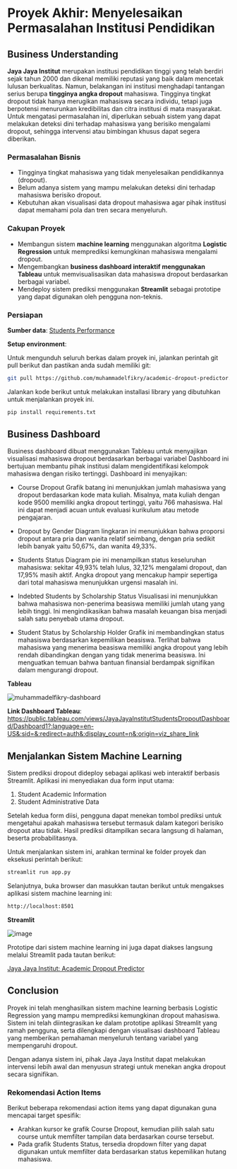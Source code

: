 # Proyek Akhir: Menyelesaikan Permasalahan Institusi Pendidikan

## Business Understanding
**Jaya Jaya Institut** merupakan institusi pendidikan tinggi yang telah berdiri sejak tahun 2000 dan dikenal memiliki reputasi yang baik dalam mencetak lulusan berkualitas. Namun, belakangan ini institusi menghadapi tantangan serius berupa **tingginya angka dropout** mahasiswa. Tingginya tingkat dropout tidak hanya merugikan mahasiswa secara individu, tetapi juga berpotensi menurunkan kredibilitas dan citra institusi di mata masyarakat. Untuk mengatasi permasalahan ini, diperlukan sebuah sistem yang dapat melakukan deteksi dini terhadap mahasiswa yang berisiko mengalami dropout, sehingga intervensi atau bimbingan khusus dapat segera diberikan.

### Permasalahan Bisnis
- Tingginya tingkat mahasiswa yang tidak menyelesaikan pendidikannya (dropout).
- Belum adanya sistem yang mampu melakukan deteksi dini terhadap mahasiswa berisiko dropout.
- Kebutuhan akan visualisasi data dropout mahasiswa agar pihak institusi dapat memahami pola dan tren secara menyeluruh.

### Cakupan Proyek
- Membangun sistem **machine learning** menggunakan algoritma **Logistic Regression** untuk memprediksi kemungkinan mahasiswa mengalami dropout.
- Mengembangkan **business dashboard interaktif menggunakan Tableau** untuk memvisualisasikan data mahasiswa dropout berdasarkan berbagai variabel.
- Mendeploy sistem prediksi menggunakan **Streamlit** sebagai prototipe yang dapat digunakan oleh pengguna non-teknis.

### Persiapan

**Sumber data**: [Students Performance](https://github.com/dicodingacademy/dicoding_dataset/blob/main/students_performance/data.csv)

**Setup environment**:

Untuk mengunduh seluruh berkas dalam proyek ini, jalankan perintah git pull berikut dan pastikan anda sudah memiliki git:
```bash
git pull https://github.com/muhammadelfikry/academic-dropout-predictor.git
```

Jalankan kode berikut untuk melakukan installasi library yang dibutuhkan untuk menjalankan proyek ini.

```bash
pip install requirements.txt
```

## Business Dashboard
Business dashboard dibuat menggunakan Tableau untuk menyajikan visualisasi mahasiswa dropout berdasarkan berbagai variabel 
Dashboard ini bertujuan membantu pihak institusi dalam mengidentifikasi kelompok mahasiswa dengan risiko tertinggi. Dashboard ini menyajikan:
- Course Dropout
  Grafik batang ini menunjukkan jumlah mahasiswa yang dropout berdasarkan kode mata kuliah. Misalnya, mata kuliah dengan kode 9500 memiliki angka dropout tertinggi, yaitu 766 mahasiswa. Hal ini dapat menjadi acuan untuk evaluasi kurikulum atau metode pengajaran.

- Dropout by Gender
  Diagram lingkaran ini menunjukkan bahwa proporsi dropout antara pria dan wanita relatif seimbang, dengan pria sedikit lebih banyak yaitu 50,67%, dan wanita 49,33%.

- Students Status
  Diagram pie ini menampilkan status keseluruhan mahasiswa: sekitar 49,93% telah lulus, 32,12% mengalami dropout, dan 17,95% masih aktif. Angka dropout yang mencakup hampir sepertiga dari total mahasiswa menunjukkan urgensi masalah ini.

- Indebted Students by Scholarship Status
  Visualisasi ini menunjukkan bahwa mahasiswa non-penerima beasiswa memiliki jumlah utang yang lebih tinggi. Ini mengindikasikan bahwa masalah keuangan bisa menjadi salah satu penyebab utama dropout.

- Student Status by Scholarship Holder
  Grafik ini membandingkan status mahasiswa berdasarkan kepemilikan beasiswa. Terlihat bahwa mahasiswa yang menerima beasiswa memiliki angka dropout yang lebih rendah dibandingkan dengan yang tidak menerima beasiswa. Ini menguatkan temuan bahwa bantuan finansial berdampak signifikan dalam mengurangi dropout.

**Tableau**

![muhammadelfikry-dashboard](https://github.com/user-attachments/assets/293fc01d-ca71-4e83-81bf-67e22716d61a)

**Link Dashboard Tableau**:
https://public.tableau.com/views/JayaJayaInstitutStudentsDropoutDashboard/Dashboard1?:language=en-US&:sid=&:redirect=auth&:display_count=n&:origin=viz_share_link

## Menjalankan Sistem Machine Learning
Sistem prediksi dropout dideploy sebagai aplikasi web interaktif berbasis Streamlit. Aplikasi ini menyediakan dua form input utama:

1. Student Academic Information
2. Student Administrative Data

Setelah kedua form diisi, pengguna dapat menekan tombol prediksi untuk mengetahui apakah mahasiswa tersebut termasuk dalam kategori berisiko dropout atau tidak. Hasil prediksi ditampilkan secara langsung di halaman, beserta probabilitasnya.

Untuk menjalankan sistem ini, arahkan terminal ke folder proyek dan eksekusi perintah berikut:

```bash
streamlit run app.py
```

Selanjutnya, buka browser dan masukkan tautan berikut untuk mengakses aplikasi sistem machine learning ini:

```bash
http://localhost:8501
```

**Streamlit**

![image](https://github.com/user-attachments/assets/a5d1f579-2b5f-44ae-898c-314a6e720e4c)

Prototipe dari sistem machine learning ini juga dapat diakses langsung melalui Streamlit pada tautan berikut:

[Jaya Jaya Institut: Academic Dropout Predictor](https://academic-dropout-predictor.streamlit.app)

## Conclusion
Proyek ini telah menghasilkan sistem machine learning berbasis Logistic Regression yang mampu memprediksi kemungkinan dropout mahasiswa. 
Sistem ini telah diintegrasikan ke dalam prototipe aplikasi Streamlit yang ramah pengguna, serta dilengkapi dengan visualisasi dashboard Tableau yang memberikan pemahaman menyeluruh tentang variabel yang mempengaruhi dropout.

Dengan adanya sistem ini, pihak Jaya Jaya Institut dapat melakukan intervensi lebih awal dan menyusun strategi untuk menekan angka dropout secara signifikan.

### Rekomendasi Action Items
Berikut beberapa rekomendasi action items yang dapat digunakan guna mencapai target spesifik:
- Arahkan kursor ke grafik Course Dropout, kemudian pilih salah satu course untuk memfilter tampilan data berdasarkan course tersebut.
- Pada grafik Students Status, tersedia dropdown filter yang dapat digunakan untuk memfilter data berdasarkan status kepemilikan hutang mahasiswa.
